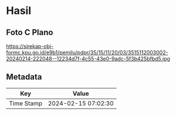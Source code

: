 # Hasil

## Foto C Plano

https://sirekap-obj-formc.kpu.go.id/e9b1/pemilu/pdpr/35/15/11/20/03/3515112003002-20240214-222048--12234d7f-4c55-43e0-9adc-5f3b425bfbd5.jpg


## Metadata

| Key        | Value               |
| ---------- | ------------------- |
| Time Stamp | 2024-02-15 07:02:30 |



